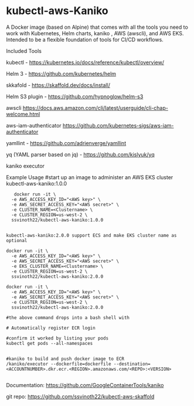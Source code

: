 # kubectl-aws-Kaniko
A Docker image (based on Alpine) that comes with all the tools you need to work with Kubernetes, Helm charts, kaniko , AWS (awscli), and AWS EKS. Intended to be a flexible foundation of tools for CI/CD workflows.

Included Tools

 kubectl - https://kubernetes.io/docs/reference/kubectl/overview/

 Helm 3 - https://github.com/kubernetes/helm

skkafold - https://skaffold.dev/docs/install/

Helm S3 plugin - https://github.com/hypnoglow/helm-s3

awscli https://docs.aws.amazon.com/cli/latest/userguide/cli-chap-welcome.html

aws-iam-authenticator https://github.com/kubernetes-sigs/aws-iam-authenticator

yamllint - https://github.com/adrienverge/yamllint

yq (YAML parser based on jq) - https://github.com/kislyuk/yq

kaniko executor

Example Usage
#start up an image to administer an AWS EKS cluster
kubectl-aws-kaniko:1.0.0
```
   docker run -it \
  -e AWS_ACCESS_KEY_ID="<AWS key>" \
  -e AWS_SECRET_ACCESS_KEY="<AWS secret>" \
  -e CLUSTER_NAME=<Clustername> \
  -e CLUSTER_REGION=us-west-2 \
  ssvinoth22/kubectl-aws-kaniko:1.0.0


kubectl-aws-kaniko:2.0.0 support ECS and make EKS cluster name as optional

docker run -it \
  -e AWS_ACCESS_KEY_ID="<AWS key>" \
  -e AWS_SECRET_ACCESS_KEY="<AWS secret>" \
  -e EKS_CLUSTER_NAME=<Clustername> \
  -e CLUSTER_REGION=us-west-2 \
  ssvinoth22/kubectl-aws-kaniko:2.0.0

docker run -it \
  -e AWS_ACCESS_KEY_ID="<AWS key>" \
  -e AWS_SECRET_ACCESS_KEY="<AWS secret>" \
  -e CLUSTER_REGION=us-west-2 \
  ssvinoth22/kubectl-aws-kaniko:2.0.0

#the above command drops into a bash shell with

# Automatically register ECR login

#confirm it worked by listing your pods
kubectl get pods --all-namespaces


#kaniko to build and push docker image to ECR
/kaniko/executor --dockerfile=dockerfile --destination=<ACCOUNTNUMBER>.dkr.ecr.<REGION>.amazonaws.com/<REPO>:<VERSION>


```

Documentation:  https://github.com/GoogleContainerTools/kaniko   

git repo: https://github.com/ssvinoth22/kubectl-aws-skaffold
